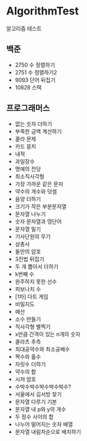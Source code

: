 # AlgorithmTest
알고리즘 테스트

<h2>백준</h2>
<ul>
  <li>2750 수 정렬하기</li>
  <li>2751 수 정렬하기2</li>
  <li>9093 단어 뒤집기</li>
  <li>10828 스택</li>
</ul>

<h2>프로그래머스</h2>
<ul>
  <li>없는 숫자 더하기</li>
  <li>부족한 금액 계산하기</li>
  <li>콜라 문제</li>
  <li>카드 뭉치</li>
  <li>내적</li>
  <li>과일장수</li>
  <li>명예의 전당</li>
  <li>최소직사각형</li>
  <li>가장 가까운 같은 문자</li>
  <li>약수의 개수와 덧셈</li>
  <li>음양 더하기</li>
  <li>크기가 작은 부분문자열</li>
  <li>문자열 나누기</li>
  <li>숫자 문자열과 영단어</li>
  <li>문자열 밀기</li>
  <li>기사단원의 무기</li>
  <li>삼총사</li>
  <li>둘만의 암호</li>
  <li>3진법 뒤집기</li>
  <li>두 개 뽑아서 더하기</li>
  <li>k번째 수</li>
  <li>완주하지 못한 선수</li>
  <li>피보나치 수</li>
  <li>[1차] 다트 게임</li>
  <li>비밀지도</li>
  <li>예산</li>
  <li>소수 만들기</li>
  <li>직사각형 별찍기</li>
  <li>x만큼 간격이 있는 n개의 숫자</li>
  <li>콜라츠 추측</li>
  <li>최대공약수와 최소공배수</li>
  <li>짝수와 홀수</li>
  <li>자릿수 더하기</li>
  <li>약수의 합</li>
  <li>시저 암호</li>
  <li>수박수박수박수박수박수?</li>
  <li>서울에서 김서방 찾기</li>
  <li>문자열 다루기 기본</li>
  <li>문자열 내 p와 y의 개수</li>
  <li>두 정수 사이의 합</li>
  <li>나누어 떨어지는 숫자 배열</li>
  <li>문자열 내림차순으로 배치하기</li>
</ul>
